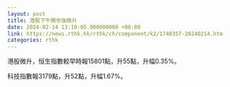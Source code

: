 ```yaml
---
layout: post
title: 港股下午開市後微升
date: 2024-02-14 13:10:05.000000000 +08:00
link: https://news.rthk.hk/rthk/ch/component/k2/1740357-20240214.htm
categories: rthk
---
```


港股微升，恒生指數較早時報15801點，升55點，升幅0.35%。


科技指數報3179點，升52點，升幅1.67%。
